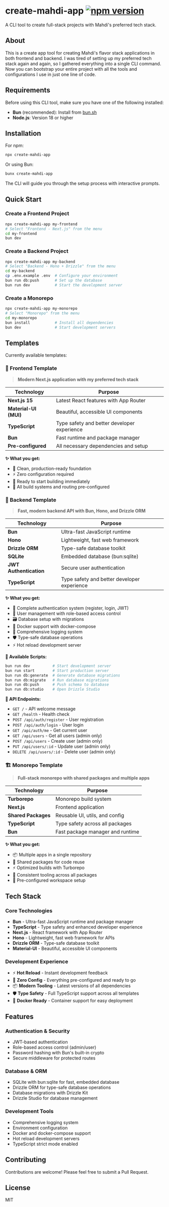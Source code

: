 # create-mahdi-app [![npm version](https://img.shields.io/npm/v/create-mahdi-app.svg)](https://www.npmjs.com/package/create-mahdi-app)

A CLI tool to create full-stack projects with Mahdi's preferred tech stack.

## About

This is a create app tool for creating Mahdi's flavor stack applications in both frontend and backend. I was tired of setting up my preferred tech stack again and again, so I gathered everything into a single CLI command. Now you can bootstrap your entire project with all the tools and configurations I use in just one line of code.

## Requirements

Before using this CLI tool, make sure you have one of the following installed:

-   **Bun** (recommended): Install from [bun.sh](https://bun.sh)
-   **Node.js**: Version 18 or higher

## Installation

For npm:

```bash
npx create-mahdi-app
```

Or using Bun:

```bash
bunx create-mahdi-app
```

The CLI will guide you through the setup process with interactive prompts.

## Quick Start

### Create a Frontend Project

```bash
npx create-mahdi-app my-frontend
# Select "Frontend - Next.js" from the menu
cd my-frontend
bun dev
```

### Create a Backend Project

```bash
npx create-mahdi-app my-backend
# Select "Backend - Hono + Drizzle" from the menu
cd my-backend
cp .env.example .env  # Configure your environment
bun run db:push       # Set up the database
bun run dev           # Start the development server
```

### Create a Monorepo

```bash
npx create-mahdi-app my-monorepo
# Select "Monorepo" from the menu
cd my-monorepo
bun install           # Install all dependencies
bun dev               # Start development servers
```

## Templates

Currently available templates:

### 🎨 Frontend Template

> **Modern Next.js application with my preferred tech stack**

| Technology            | Purpose                                     |
| --------------------- | ------------------------------------------- |
| **Next.js 15**        | Latest React features with App Router       |
| **Material-UI (MUI)** | Beautiful, accessible UI components         |
| **TypeScript**        | Type safety and better developer experience |
| **Bun**               | Fast runtime and package manager            |
| **Pre-configured**    | All necessary dependencies and setup        |

**✨ What you get:**

-   🚀 Clean, production-ready foundation
-   ⚡ Zero configuration required
-   🎯 Ready to start building immediately
-   🔧 All build systems and routing pre-configured

### 🚀 Backend Template

> **Fast, modern backend API with Bun, Hono, and Drizzle ORM**

| Technology             | Purpose                                     |
| ---------------------- | ------------------------------------------- |
| **Bun**                | Ultra-fast JavaScript runtime               |
| **Hono**               | Lightweight, fast web framework             |
| **Drizzle ORM**        | Type-safe database toolkit                  |
| **SQLite**             | Embedded database (bun:sqlite)              |
| **JWT Authentication** | Secure user authentication                  |
| **TypeScript**         | Type safety and better developer experience |

**✨ What you get:**

-   🔐 Complete authentication system (register, login, JWT)
-   👥 User management with role-based access control
-   🗃️ Database setup with migrations
-   🐳 Docker support with docker-compose
-   📝 Comprehensive logging system
-   🛡️ Type-safe database operations
-   ⚡ Hot reload development server

**🔧 Available Scripts:**

```bash
bun run dev          # Start development server
bun run start        # Start production server
bun run db:generate  # Generate database migrations
bun run db:migrate   # Run database migrations
bun run db:push      # Push schema to database
bun run db:studio    # Open Drizzle Studio
```

**📡 API Endpoints:**

-   `GET /` - API welcome message
-   `GET /health` - Health check
-   `POST /api/auth/register` - User registration
-   `POST /api/auth/login` - User login
-   `GET /api/auth/me` - Get current user
-   `GET /api/users` - Get all users (admin only)
-   `POST /api/users` - Create user (admin only)
-   `PUT /api/users/:id` - Update user (admin only)
-   `DELETE /api/users/:id` - Delete user (admin only)

### 🏗️ Monorepo Template

> **Full-stack monorepo with shared packages and multiple apps**

| Technology          | Purpose                          |
| ------------------- | -------------------------------- |
| **Turborepo**       | Monorepo build system            |
| **Next.js**         | Frontend application             |
| **Shared Packages** | Reusable UI, utils, and config   |
| **TypeScript**      | Type safety across all packages  |
| **Bun**             | Fast package manager and runtime |

**✨ What you get:**

-   📦 Multiple apps in a single repository
-   🔄 Shared packages for code reuse
-   ⚡ Optimized builds with Turborepo
-   🎯 Consistent tooling across all packages
-   🔧 Pre-configured workspace setup

## Tech Stack

### Core Technologies

-   **Bun** - Ultra-fast JavaScript runtime and package manager
-   **TypeScript** - Type safety and enhanced developer experience
-   **Next.js** - React framework with App Router
-   **Hono** - Lightweight, fast web framework for APIs
-   **Drizzle ORM** - Type-safe database toolkit
-   **Material-UI** - Beautiful, accessible UI components

### Development Experience

-   ⚡ **Hot Reload** - Instant development feedback
-   🔧 **Zero Config** - Everything pre-configured and ready to go
-   📦 **Modern Tooling** - Latest versions of all dependencies
-   🛡️ **Type Safety** - Full TypeScript support across all templates
-   🐳 **Docker Ready** - Container support for easy deployment

## Features

### Authentication & Security

-   JWT-based authentication
-   Role-based access control (admin/user)
-   Password hashing with Bun's built-in crypto
-   Secure middleware for protected routes

### Database & ORM

-   SQLite with bun:sqlite for fast, embedded database
-   Drizzle ORM for type-safe database operations
-   Database migrations with Drizzle Kit
-   Drizzle Studio for database management

### Development Tools

-   Comprehensive logging system
-   Environment configuration
-   Docker and docker-compose support
-   Hot reload development servers
-   TypeScript strict mode enabled

## Contributing

Contributions are welcome! Please feel free to submit a Pull Request.

## License

MIT
